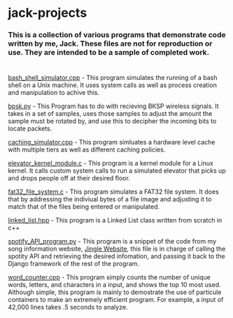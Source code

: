 # **jack-projects**

### **This is a collection of various programs that demonstrate code written by me, Jack. These files are not for reproduction or use. They are intended to be a sample of completed work.**
#

[bash_shell_simulator.cpp](https://github.com/jackgolfer/jack_projects/blob/main/bash_shell_simulator.cpp) - This program simulates the running of a bash shell on a Unix machine. It uses system calls as well as process creation and manipulation to achive this.

[bpsk.py](https://github.com/jackgolfer/jack_projects/blob/main/bpsk.py) - This Program has to do with recieving BKSP wireless signals. It takes in a set of samples, uses those samples to adjust the amount the sample must be rotated by, and use this to decipher the incoming bits to locate packets.

[caching_simulator.cpp](https://github.com/jackgolfer/jack_projects/blob/main/caching_simulator.cpp) - This program simluates a hardware level cache with multiple tiers as well as different caching policies. 

[elevator_kernel_module.c](https://github.com/jackgolfer/jack_projects/blob/main/elevator_kernel_module.c) - This program is a kernel module for a Linux kernel. It calls custom system calls to run a simulated elevator that picks up and drops people off at their desired floor.

[fat32_file_system.c](https://github.com/jackgolfer/jack_projects/blob/main/fat32_file_system.c) - This program simulates a FAT32 file system. It does that by addressing the indiviual bytes of a file image and adjusting it to match that of the files being entered or manipulated.

[linked_list.hpp](https://github.com/jackgolfer/jack_projects/blob/main/linked_list.hpp) - This program is a Linked List class written from scratch in c++

[spotify_API_program.py](https://github.com/jackgolfer/jack_projects/blob/main/spotify_API_program.py) - This program is a snippet of the code from my song information website, [Jingle Website](https://jingle.herokuapp.com/), this file is in charge of calling the spotity API and retrieving the desired infomation, and passing it back to the Django framework of the rest of the program.

[word_counter.cpp](https://github.com/jackgolfer/jack_projects/blob/main/word_counter.cpp) - This program simply counts the number of unique words, letters, and characters in a input, and shows the top 10 most used. Although simple, this program is mainly to demostrate the use of particule containers to make an extremely efficient program. For example, a input of 42,000 lines takes .5 seconds to analyze.

